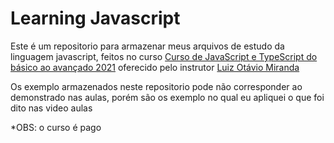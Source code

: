 # Learning Javascript

Este é um repositorio para armazenar meus arquivos de estudo da linguagem javascript, feitos no curso [Curso de JavaScript e TypeScript do básico ao avançado 2021](https://www.udemy.com/course/curso-de-javascript-moderno-do-basico-ao-avancado/) oferecido pelo instrutor [Luiz Otávio Miranda](https://www.udemy.com/user/luiz-otavio-miranda/)

Os exemplo armazenados neste repositorio pode não corresponder ao demonstrado nas aulas, porém são os exemplo no qual eu apliquei o que foi dito nas video aulas

*OBS: o curso é pago